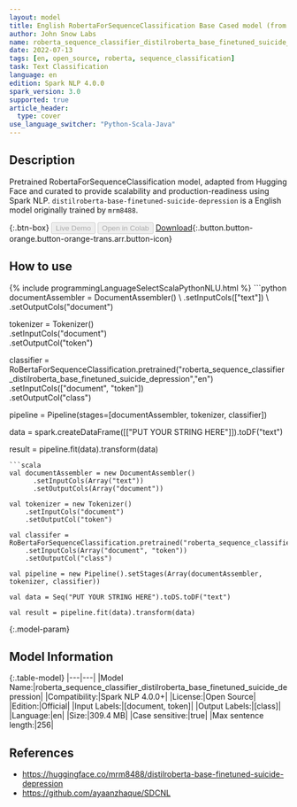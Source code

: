 ```yaml
---
layout: model
title: English RobertaForSequenceClassification Base Cased model (from mrm8488)
author: John Snow Labs
name: roberta_sequence_classifier_distilroberta_base_finetuned_suicide_depression
date: 2022-07-13
tags: [en, open_source, roberta, sequence_classification]
task: Text Classification
language: en
edition: Spark NLP 4.0.0
spark_version: 3.0
supported: true
article_header:
  type: cover
use_language_switcher: "Python-Scala-Java"
---
```


## Description

Pretrained RobertaForSequenceClassification model, adapted from Hugging Face and curated to provide scalability and production-readiness using Spark NLP. `distilroberta-base-finetuned-suicide-depression` is a English model originally trained by `mrm8488`.

{:.btn-box}
<button class="button button-orange" disabled>Live Demo</button>
<button class="button button-orange" disabled>Open in Colab</button>
[Download](https://s3.amazonaws.com/auxdata.johnsnowlabs.com/public/models/roberta_sequence_classifier_distilroberta_base_finetuned_suicide_depression_en_4.0.0_3.0_1657715865562.zip){:.button.button-orange.button-orange-trans.arr.button-icon}

## How to use



<div class="tabs-box" markdown="1">
{% include programmingLanguageSelectScalaPythonNLU.html %}
```python
documentAssembler = DocumentAssembler() \
    .setInputCols(["text"]) \
    .setOutputCols("document")

tokenizer = Tokenizer() \
    .setInputCols("document") \
    .setOutputCol("token")

classifier = RoBertaForSequenceClassification.pretrained("roberta_sequence_classifier_distilroberta_base_finetuned_suicide_depression","en") \
    .setInputCols(["document", "token"]) \
    .setOutputCol("class")
    
pipeline = Pipeline(stages=[documentAssembler, tokenizer, classifier])

data = spark.createDataFrame([["PUT YOUR STRING HERE"]]).toDF("text")

result = pipeline.fit(data).transform(data)
```
```scala
val documentAssembler = new DocumentAssembler() 
      .setInputCols(Array("text")) 
      .setOutputCols(Array("document"))
      
val tokenizer = new Tokenizer()
    .setInputCols("document")
    .setOutputCol("token")
 
val classifer = RoBertaForSequenceClassification.pretrained("roberta_sequence_classifier_distilroberta_base_finetuned_suicide_depression","en") 
    .setInputCols(Array("document", "token")) 
    .setOutputCol("class")

val pipeline = new Pipeline().setStages(Array(documentAssembler, tokenizer, classifier))

val data = Seq("PUT YOUR STRING HERE").toDS.toDF("text")

val result = pipeline.fit(data).transform(data)
```
</div>

{:.model-param}
## Model Information

{:.table-model}
|---|---|
|Model Name:|roberta_sequence_classifier_distilroberta_base_finetuned_suicide_depression|
|Compatibility:|Spark NLP 4.0.0+|
|License:|Open Source|
|Edition:|Official|
|Input Labels:|[document, token]|
|Output Labels:|[class]|
|Language:|en|
|Size:|309.4 MB|
|Case sensitive:|true|
|Max sentence length:|256|

## References

- https://huggingface.co/mrm8488/distilroberta-base-finetuned-suicide-depression
- https://github.com/ayaanzhaque/SDCNL